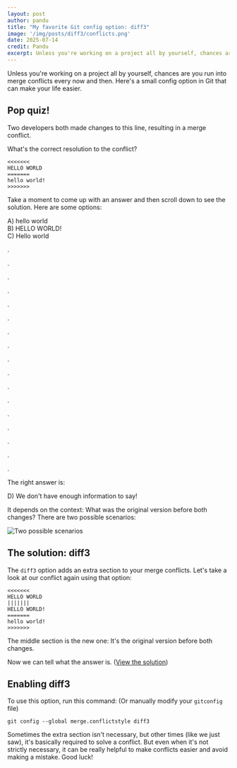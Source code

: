 ```yaml
---
layout: post
author: pandu
title: "My favorite Git config option: diff3"
image: '/img/posts/diff3/conflicts.png'
date: 2025-07-14
credit: Pandu
excerpt: Unless you're working on a project all by yourself, chances are you run into merge conflicts every now and then. Here's a small config option in Git that can make your life easier.
---
```


Unless you're working on a project all by yourself, chances are you run into merge conflicts every now and then. Here's a small config option in Git that can make your life easier.

## Pop quiz!

Two developers both made changes to this line, resulting in a merge conflict.

What's the correct resolution to the conflict?

```
<<<<<<<
HELLO WORLD
=======
hello world!
>>>>>>>
```

Take a moment to come up with an answer and then scroll down to see the solution. Here are some options:

A) hello world  
B) HELLO WORLD!  
C) Hello world

.

.

.

.

.

.

.

.

.

.

.

.

.

.

.

.

.

The right answer is:

D) We don't have enough information to say!

It depends on the context: What was the original version before both changes? There are two possible scenarios:

<img src="/img/posts/diff3/diff3.png" alt="Two possible scenarios">

## The solution: diff3

The `diff3` option adds an extra section to your merge conflicts. Let's take a look at our conflict again using that option:

```
<<<<<<<
HELLO WORLD
|||||||
HELLO WORLD!
=======
hello world!
>>>>>>>
```

The middle section is the new one: It's the original version before both changes.

Now we can tell what the answer is. ([View the solution][solution])

## Enabling diff3

To use this option, run this command: (Or manually modify your `gitconfig` file)

```
git config --global merge.conflictstyle diff3
```

Sometimes the extra section isn't necessary, but other times (like we just saw), it's basically required to solve a conflict. But even when it's not strictly necessary, it can be really helpful to make conflicts easier and avoid making a mistake. Good luck!


[solution]: https://pastebin.com/raw/0W0nKDj2
